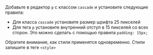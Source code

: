 Добавьте в редактор `p` с классом `cascade` и установите следующие правила:

* Для класса `cascade` установите размер шрифта 25 пикселей
* Для тега `p` установите внутренний отступ в 15 пикселей со всех сторон. Это можно сделать с помощью правила `padding: 15px;`

Обратите внимание, как стили применятся одновременно. Стили запишите в теге `<style>`
